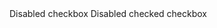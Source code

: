 ﻿<BSDiv Class="@(BS.Form_Check)">
    <BSInputCheckbox CheckedValue="@("nc")" Value="@("")" IsDisabled="true"/>
    <BSLabel IsCheckLabel="true">Disabled checkbox</BSLabel>
</BSDiv>
<BSDiv Class="@(BS.Form_Check)">
    <BSInputCheckbox CheckedValue="@("")" Value="@("")" IsDisabled="true"/>
    <BSLabel IsCheckLabel="true">Disabled checked checkbox</BSLabel>
</BSDiv>